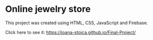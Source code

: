 # Online jewelry store

This project was created using HTML, CSS, JavaScript and Firebase.

Click here to see it:  https://ioana-stoica.github.io/Final-Project/
